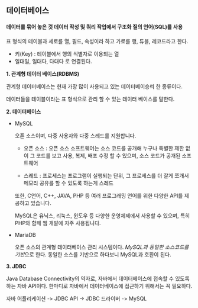 ## 데이터베이스

#### 데이터를 묶어 놓은 것 데이터 작성 및 쿼리 작업에서 구조화 질의 언어(SQL)를 사용

표 형식의 테이블과 세로를 열, 필드, 속성이라 하고 가로를 행, 튜블, 레코드라고 한다.

- 키(Key) : 테이블에서 행의 식별자로 이용되는 열
- 일대일, 일대다, 다대다 로 연결된다.



**1. 관계형 데이터 베이스(RDBMS)**

관계형 데이터베이스는 현재 가장 많이 사용되고 있는 데이터베이승릐 한 종류이다.

데이터들을 테이블이라는 표 형식으로 관리 할 수 있는 데이터 베이스를 말한다.



**2. 데이터베이스**

- MySQL

  오픈 소스이며, 다중 사용자와 다중 스레드를 지원합니다.

  - 오픈 소스 : 오픈 소스 소프트웨어는 소스 코드를 공개해 누구나 특별한 제한 없이 그 코드를 보고 사용, 복제, 배포 수정 할 수 있으며, 소스 코드가 공개된 소프트웨어

  - 스레드 : 프로세스는 프로그램이 실행되는 단위, 그 프로세스를 더 잘게 쪼개서 메모리 공유를 할 수 있도록 하는게 스레드

  또한, C언어, C++, JAVA, PHP 등 여러 프로그래밍 언어를 위한 다양한 API를 제공하고 있습니다.

  MySQL은 유닉스, 리눅스, 윈도우 등 다양한 운영체제에서 사용할 수 있으며, 특히 PHP와 함께 웹 개발에 자주 사용됩니다.



- MariaDB

  오픈 소스의 관계형 데이터베이스 관리 시스템이다. *MySQL과 동일한 소스코드를 기반*으로 한다. 동일한 소스를 기반으로 하다보니 MySQL과 호환이 된다.



**3. JDBC**

Java Database Connectivity의 약자로, 자바에서 데이터베이스에 접속할 수 있도록하는 자바 API이다. 한마디로 자바에서 데이터베이스에 접근하기 위해서는 꼭 필요하다.

자바 어플리케이션 -> JDBC API -> JDBC 드라이버 -> MySQL



